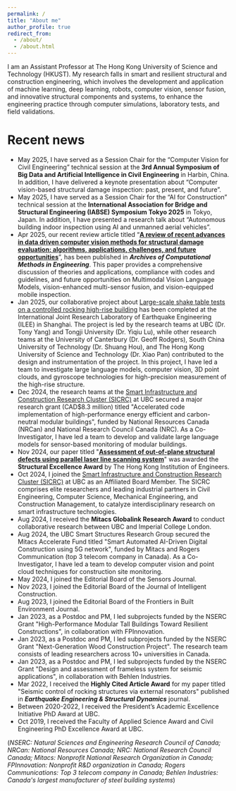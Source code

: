 ```yaml
---
permalink: /
title: "About me"
author_profile: true
redirect_from: 
  - /about/
  - /about.html
---
```


I am an Assistant Professor at The Hong Kong University of Science and Technology (HKUST). My research falls in smart and resilient structural and construction engineering, which involves the development and application of machine learning, deep learning, robots, computer vision, sensor fusion, and innovative structural components and systems, to enhance the engineering practice through computer simulations, laboratory tests, and field validations.

<!---Comment go here. This is the front page of a website that is powered by the [Academic Pages template](https://github.com/academicpages/academicpages.github.io) and hosted on GitHub pages. [GitHub pages](https://pages.github.com) is a free service in which websites are built and hosted from code and data stored in a GitHub repository, automatically updating when a new commit is made to the respository. This template was forked from the [Minimal Mistakes Jekyll Theme](https://mmistakes.github.io/minimal-mistakes/) created by Michael Rose, and then extended to support the kinds of content that academics have: publications, talks, teaching, a portfolio, blog posts, and a dynamically-generated CV. You can fork [this repository](https://github.com/academicpages/academicpages.github.io) right now, modify the configuration and markdown files, add your own PDFs and other content, and have your own site for free, with no ads! An older version of this template powers my own personal website at [stuartgeiger.com](http://stuartgeiger.com), which uses [this Github repository](https://github.com/staeiou/staeiou.github.io).-->


Recent news
======
* May 2025, I have served as a Session Chair for the “Computer Vision for Civil Engineering” technical session at the __3rd Annual Symposium of Big Data and Artificial Intelligence in Civil Engineering__ in Harbin, China. In addition, I have delivered a keynote presentation about “Computer vision-based structural damage inspection: past, present, and future”.
* May 2025, I have served as a Session Chair for the “AI for Construction” technical session at the __International Association for Bridge and Structural Engineering (IABSE) Symposium Tokyo 2025__ in Tokyo, Japan. In addition, I have presented a research talk about “Autonomous building indoor inspection using AI and unmanned aerial vehicles”. 
* Apr 2025, our recent review article titled “[__A review of recent advances in data driven computer vision methods for structural damage evaluation: algorithms, applications, challenges, and future opportunities__](https://rdcu.be/egj41)”, has been published in *__Archives of Computational Methods in Engineering__*. This paper provides a comprehensive discussion of theories and applications, compliance with codes and guidelines, and future opportunities on Multimodal Vision Language Models, vision-enhanced multi-sensor fusion, and vision-equipped mobile inspection.
* Jan 2025, our collaborative project about [Large-scale shake table tests on a controlled rocking high-rise building](https://smartstructures.civil.ubc.ca/ilee-eerf-collaboration/prototype-building/) has been completed at the International Joint Research Laboratory of Earthquake Engineering (ILEE) in Shanghai. The project is led by the research teams at UBC (Dr. Tony Yang) and Tongji University (Dr. Yiqiu Lu), while other research teams at the University of Canterbury (Dr. Geoff Rodgers), South China University of Technology (Dr. Shuang Hou), and The Hong Kong University of Science and Technology (Dr. Xiao Pan) contributed to the design and instrumentation of the project. In this project, I have led a team to investigate large language models, computer vision, 3D point clouds, and gyroscope technologies for high-precision measurement of the high-rise structure.
* Dec 2024, the research teams at the [Smart Infrastructure and Construction Research Cluster (SICRC)](https://smartconstruction.apsc.ubc.ca/) at UBC secured a major research grant (CAD$8.3 million) titled "Accelerated code implementation of high-performance energy efficient and carbon-neutral modular buildings", funded by National Resources Canada (NRCan) and National Research Council Canada (NRC). As a Co-Investigator, I have led a team to develop and validate large language models for sensor-based monitoring of modular buildings.
* Nov 2024, our paper titled "[__Assessment of out-of-plane structural defects using parallel laser line scanning system__](https://doi.org/10.1111/mice.13102)" was awarded the __Structural Excellence Award__ by The Hong Kong Institution of Engineers.
* Oct 2024, I joined the [Smart Infrastructure and Construction Research Cluster (SICRC)](https://smartconstruction.apsc.ubc.ca/) at UBC as an Affiliated Board Member. The SICRC comprises elite researchers and leading industrial partners in Civil Engineering, Computer Science, Mechanical Engineering, and Construction Management, to catalyze interdisciplinary research on smart infrastructure technologies.
* Aug 2024, I received the __Mitacs Globalink Research Award__ to conduct collaborative research between UBC and Imperial College London.
* Aug 2024, the UBC Smart Structures Research Group secured the Mitacs Accelerate Fund titled "Smart Automated AI-Driven Digital Construction using 5G network", funded by Mitacs and Rogers Communication (top 3 telecom company in Canada). As a Co-Investigator, I have led a team to develop computer vision and point cloud techniques for construction site monitoring.
* May 2024, I joined the Editorial Board of the Sensors Journal.
* Nov 2023, I joined the Editorial Board of the Journal of Intelligent Construction.
* Aug 2023, I joined the Editorial Board of the Frontiers in Built Environment Journal.
* Jan 2023, as a Postdoc and PM, I led subprojects funded by the NSERC Grant "High-Performance Modular Tall Buildings Toward Resilient Constructions", in collaboration with FPInnovation.
* Jan 2023, as a Postdoc and PM, I led subprojects funded by the NSERC Grant "Next-Generation Wood Construction Project". The research team consists of leading researchers across 10+ universities in Canada.
* Jan 2023, as a Postdoc and PM, I led subprojects funded by the NSERC Grant "Design and assessment of frameless system for seismic applications", in collaboration with Behlen Industries.
* Mar 2022, I received the __Highly Cited Article Award__ for my paper titled "Seismic control of rocking structures via external resonators" published in *__Earthquake Engineering & Structural Dynamics__* journal.
* Between 2020-2022, I received the President’s Academic Excellence Initiative PhD Award at UBC.
* Oct 2019, I received the Faculty of Applied Science Award and Civil Engineering PhD Excellence Award at UBC.

(*NSERC: Natural Sciences and Engineering Research Council of Canada; NRCan: National Resources Canada; NRC: National Research Council Canada; Mitacs: Nonprofit National Research Organization in Canada; FPInnovation: Nonprofit R&D organization in Canada; Rogers Communications: Top 3 telecom company in Canada; Behlen Industries: Canada's largest manufacturer of steel building systems*)




